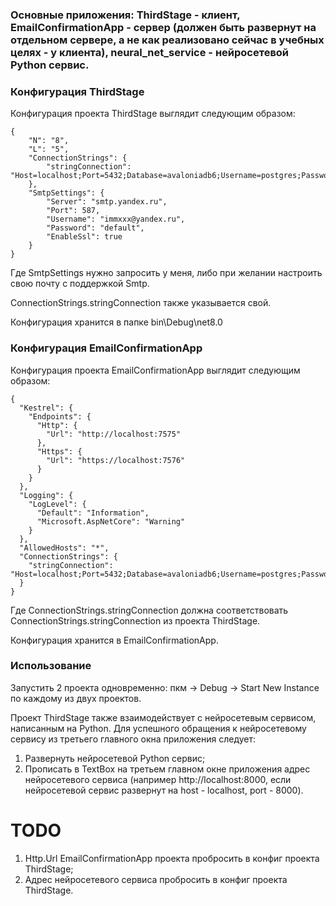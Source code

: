 ### Основные приложения: ThirdStage - клиент, EmailConfirmationApp - сервер (должен быть развернут на отдельном сервере, а не как реализовано сейчас в учебных целях - у клиента), neural_net_service - нейросетевой Python сервис.

### Конфигурация ThirdStage

Конфигурация проекта ThirdStage выглядит следующим образом:

```
{
    "N": "8", 
    "L": "5",
    "ConnectionStrings": {
        "stringConnection": "Host=localhost;Port=5432;Database=avaloniadb6;Username=postgres;Password=default"
    },
    "SmtpSettings": {
        "Server": "smtp.yandex.ru",
        "Port": 587,
        "Username": "immxxx@yandex.ru",
        "Password": "default",
        "EnableSsl": true
    }
}
```

Где SmtpSettings нужно запросить у меня, либо при желании настроить свою почту с поддержкой Smtp.

ConnectionStrings.stringConnection также указывается свой.

Конфигурация хранится в папке bin\Debug\net8.0

### Конфигурация EmailConfirmationApp

Конфигурация проекта EmailConfirmationApp выглядит следующим образом:

```
{
  "Kestrel": {
    "Endpoints": {
      "Http": {
        "Url": "http://localhost:7575"
      },
      "Https": {
        "Url": "https://localhost:7576"
      }
    }
  },
  "Logging": {
    "LogLevel": {
      "Default": "Information",
      "Microsoft.AspNetCore": "Warning"
    }
  },
  "AllowedHosts": "*",
  "ConnectionStrings": {
    "stringConnection": "Host=localhost;Port=5432;Database=avaloniadb6;Username=postgres;Password=default"
  }
}
```

Где ConnectionStrings.stringConnection должна соответствовать ConnectionStrings.stringConnection из проекта ThirdStage.

Конфигурация хранится в EmailConfirmationApp.

### Использование

Запустить 2 проекта одновременно: пкм -> Debug -> Start New Instance по каждому из двух проектов.

Проект ThirdStage также взаимодействует с нейросетевым сервисом, написанным на Python. Для успешного обращения к нейросетевому сервису из третьего главного окна приложения следует:

1. Развернуть нейросетевой Python сервис;
2. Прописать в TextBox на третьем главном окне приложения адрес нейросетевого сервиса (например http://localhost:8000, если нейросетевой сервис развернут на host - localhost, port - 8000).

# TODO

1. Http.Url EmailConfirmationApp проекта пробросить в конфиг проекта ThirdStage;
2. Адрес нейросетевого сервиса пробросить в конфиг проекта ThirdStage. 